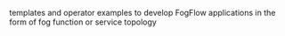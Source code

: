 templates and operator examples to develop FogFlow applications in the form of fog function or service topology

